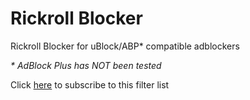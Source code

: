 # Rickroll Blocker
Rickroll Blocker for uBlock/ABP* compatible adblockers

*\* AdBlock Plus has NOT been tested*

Click [here](https://subscribe.adblockplus.org/?location=https://github.com/anon-123456789/rickroll-blocker/raw/main/rickroll-blocker.txt&title=Rickroll%20Blocker) to subscribe to this filter list
